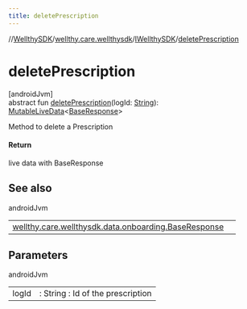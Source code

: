 ```yaml
---
title: deletePrescription
---
```

//[WellthySDK](../../../index.html)/[wellthy.care.wellthysdk](../index.html)/[IWellthySDK](index.html)/[deletePrescription](delete-prescription.html)



# deletePrescription



[androidJvm]\
abstract fun [deletePrescription](delete-prescription.html)(logId: [String](https://kotlinlang.org/api/latest/jvm/stdlib/kotlin/-string/index.html)): [MutableLiveData](https://developer.android.com/reference/kotlin/androidx/lifecycle/MutableLiveData.html)&lt;[BaseResponse](../../wellthy.care.wellthysdk.data.onboarding/-base-response/index.html)&gt;



Method to delete a Prescription



#### Return



live data with BaseResponse



## See also


androidJvm

| | |
|---|---|
| [wellthy.care.wellthysdk.data.onboarding.BaseResponse](../../wellthy.care.wellthysdk.data.onboarding/-base-response/index.html) |  |



## Parameters


androidJvm

| | |
|---|---|
| logId | : String : Id of the prescription |




